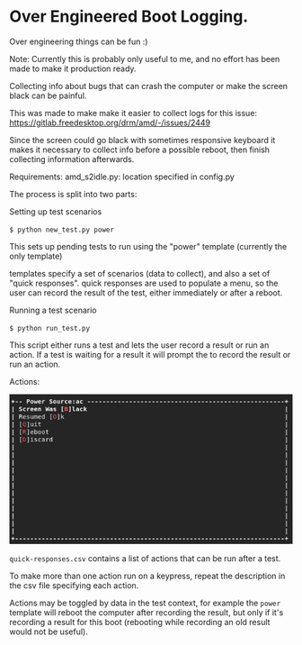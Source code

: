 Over Engineered Boot Logging.
==

Over engineering things can be fun :)


Note:  Currently this is probably only useful to me, and no effort has been made to make it production ready.


Collecting info about bugs that can crash the computer or make the screen black can be painful.

This was made to make make it easier to collect logs for this issue:
https://gitlab.freedesktop.org/drm/amd/-/issues/2449

Since the screen could go black with sometimes responsive keyboard it makes it necessary
to collect info before a possible reboot, then finish collecting information afterwards.

Requirements:
    amd_s2idle.py:  location specified in config.py

The process is split into two parts:

Setting up test scenarios

`$ python new_test.py power`

This sets up pending tests to run using the "power" template (currently the only template)

templates specify a set of scenarios (data to collect), and also a set of "quick responses".
quick responses are used to populate a menu, so the user can record the result of the test,
either immediately or after a reboot.


Running a test scenario

`$ python run_test.py`

This script either runs a test and lets the user record a result or run an action.
If a test is waiting for a result it will prompt the to record the result or run an action.


Actions:

![alt text](quick-response-menu.png)

`quick-responses.csv` contains a list of actions that can be run after a test.

To make more than one action run on a keypress, repeat the description in the csv file
specifying each action.

Actions may be toggled by data in the test context, for example the `power` template will
reboot the computer after recording the result, but only if it's recording a result
for this boot (rebooting while recording an old result would not be useful).
